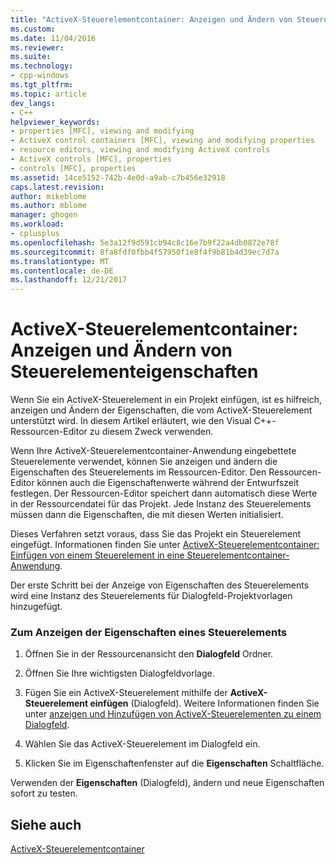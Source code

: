 ```yaml
---
title: "ActiveX-Steuerelementcontainer: Anzeigen und Ändern von Steuerelementeigenschaften | Microsoft Docs"
ms.custom: 
ms.date: 11/04/2016
ms.reviewer: 
ms.suite: 
ms.technology:
- cpp-windows
ms.tgt_pltfrm: 
ms.topic: article
dev_langs:
- C++
helpviewer_keywords:
- properties [MFC], viewing and modifying
- ActiveX control containers [MFC], viewing and modifying properties
- resource editors, viewing and modifying ActiveX controls
- ActiveX controls [MFC], properties
- controls [MFC], properties
ms.assetid: 14ce5152-742b-4e0d-a9ab-c7b456e32918
caps.latest.revision: 
author: mikeblome
ms.author: mblome
manager: ghogen
ms.workload:
- cplusplus
ms.openlocfilehash: 5e3a12f9d591cb94c8c16e7b9f22a4db0872e78f
ms.sourcegitcommit: 8fa8fdf0fbb4f57950f1e8f4f9b81b4d39ec7d7a
ms.translationtype: MT
ms.contentlocale: de-DE
ms.lasthandoff: 12/21/2017
---
```

# <a name="activex-control-containers-viewing-and-modifying-control-properties"></a>ActiveX-Steuerelementcontainer: Anzeigen und Ändern von Steuerelementeigenschaften
Wenn Sie ein ActiveX-Steuerelement in ein Projekt einfügen, ist es hilfreich, anzeigen und Ändern der Eigenschaften, die vom ActiveX-Steuerelement unterstützt wird. In diesem Artikel erläutert, wie den Visual C++-Ressourcen-Editor zu diesem Zweck verwenden.  
  
 Wenn Ihre ActiveX-Steuerelementcontainer-Anwendung eingebettete Steuerelemente verwendet, können Sie anzeigen und ändern die Eigenschaften des Steuerelements im Ressourcen-Editor. Den Ressourcen-Editor können auch die Eigenschaftenwerte während der Entwurfszeit festlegen. Der Ressourcen-Editor speichert dann automatisch diese Werte in der Ressourcendatei für das Projekt. Jede Instanz des Steuerelements müssen dann die Eigenschaften, die mit diesen Werten initialisiert.  
  
 Dieses Verfahren setzt voraus, dass Sie das Projekt ein Steuerelement eingefügt. Informationen finden Sie unter [ActiveX-Steuerelementcontainer: Einfügen von einem Steuerelement in eine Steuerelementcontainer-Anwendung](../mfc/inserting-a-control-into-a-control-container-application.md).  
  
 Der erste Schritt bei der Anzeige von Eigenschaften des Steuerelements wird eine Instanz des Steuerelements für Dialogfeld-Projektvorlagen hinzugefügt.  
  
### <a name="to-view-the-properties-of-a-control"></a>Zum Anzeigen der Eigenschaften eines Steuerelements  
  
1.  Öffnen Sie in der Ressourcenansicht den **Dialogfeld** Ordner.  
  
2.  Öffnen Sie Ihre wichtigsten Dialogfeldvorlage.  
  
3.  Fügen Sie ein ActiveX-Steuerelement mithilfe der **ActiveX-Steuerelement einfügen** (Dialogfeld). Weitere Informationen finden Sie unter [anzeigen und Hinzufügen von ActiveX-Steuerelementen zu einem Dialogfeld](../windows/viewing-and-adding-activex-controls-to-a-dialog-box.md).  
  
4.  Wählen Sie das ActiveX-Steuerelement im Dialogfeld ein.  
  
5.  Klicken Sie im Eigenschaftenfenster auf die **Eigenschaften** Schaltfläche.  
  
 Verwenden der **Eigenschaften** (Dialogfeld), ändern und neue Eigenschaften sofort zu testen.  
  
## <a name="see-also"></a>Siehe auch  
 [ActiveX-Steuerelementcontainer](../mfc/activex-control-containers.md)

